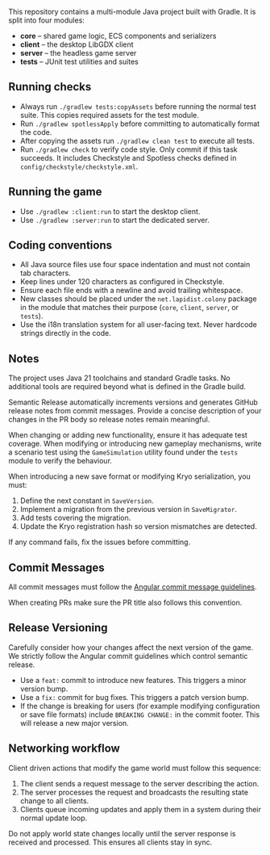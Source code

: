 This repository contains a multi-module Java project built with Gradle. It is
split into four modules:

- **core** – shared game logic, ECS components and serializers
- **client** – the desktop LibGDX client
- **server** – the headless game server
- **tests** – JUnit test utilities and suites

## Running checks
- Always run `./gradlew tests:copyAssets` before running the normal test suite. This copies required assets for the test module.
- Run `./gradlew spotlessApply` before committing to automatically format the code.
- After copying the assets run `./gradlew clean test` to execute all tests.
- Run `./gradlew check` to verify code style. Only commit if this task succeeds. It includes Checkstyle and Spotless checks defined in `config/checkstyle/checkstyle.xml`.

## Running the game
- Use `./gradlew :client:run` to start the desktop client.
- Use `./gradlew :server:run` to start the dedicated server.

## Coding conventions
- All Java source files use four space indentation and must not contain tab characters.
- Keep lines under 120 characters as configured in Checkstyle.
- Ensure each file ends with a newline and avoid trailing whitespace.
- New classes should be placed under the `net.lapidist.colony` package in the
  module that matches their purpose (`core`, `client`, `server`, or `tests`).
- Use the i18n translation system for all user-facing text. Never hardcode
  strings directly in the code.

## Notes
The project uses Java 21 toolchains and standard Gradle tasks. No additional tools are required beyond what is defined in the Gradle build.

Semantic Release automatically increments versions and generates GitHub release notes from commit messages. Provide a concise description of your changes in the PR body so release notes remain meaningful.

When changing or adding new functionality, ensure it has adequate test coverage.
When modifying or introducing new gameplay mechanisms, write a scenario test
using the `GameSimulation` utility found under the `tests` module to verify the
behaviour.

When introducing a new save format or modifying Kryo serialization, you must:
1. Define the next constant in `SaveVersion`.
2. Implement a migration from the previous version in `SaveMigrator`.
3. Add tests covering the migration.
4. Update the Kryo registration hash so version mismatches are detected.

If any command fails, fix the issues before committing.

## Commit Messages
All commit messages must follow the [Angular commit message guidelines](https://github.com/angular/angular/blob/main/CONTRIBUTING.md#commit).

When creating PRs make sure the PR title also follows this convention.

## Release Versioning
Carefully consider how your changes affect the next version of the game. We
strictly follow the Angular commit guidelines which control semantic release.
- Use a `feat:` commit to introduce new features. This triggers a minor version
  bump.
- Use a `fix:` commit for bug fixes. This triggers a patch version bump.
- If the change is breaking for users (for example modifying configuration or
  save file formats) include `BREAKING CHANGE:` in the commit footer. This will
  release a new major version.

## Networking workflow
Client driven actions that modify the game world must follow this sequence:

1. The client sends a request message to the server describing the action.
2. The server processes the request and broadcasts the resulting state change to all clients.
3. Clients queue incoming updates and apply them in a system during their normal update loop.

Do not apply world state changes locally until the server response is received and processed. This ensures all clients stay in sync.
